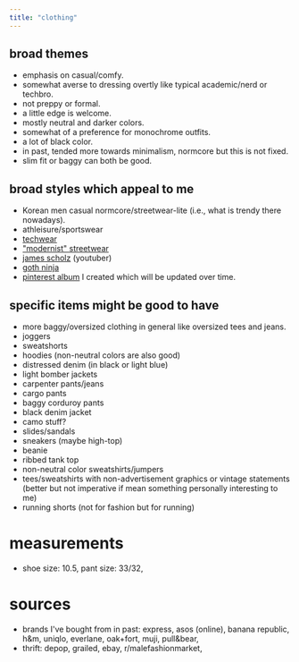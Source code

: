 ```yaml
---
title: "clothing"
---
```


## broad themes
* emphasis on casual/comfy.
* somewhat averse to dressing overtly like typical academic/nerd or techbro.
* not preppy or formal.
* a little edge is welcome.
* mostly neutral and darker colors.
* somewhat of a preference for monochrome outfits.
* a lot of black color.
* in past, tended more towards minimalism, normcore but this is not fixed.
* slim fit or baggy can both be good.

## broad styles which appeal to me
* Korean men casual normcore/streetwear-lite (i.e., what is trendy there nowadays).
* athleisure/sportswear
* [techwear](https://www.google.com/search?client=firefox-b-1-d&sca_esv=577622371&q=casual+tech+wear&tbm=isch&source=lnms&sa=X&ved=2ahUKEwjW69GIx5uCAxXYD1kFHdO2AjUQ0pQJegQIDRAB&biw=1440&bih=781&dpr=2)
* ["modernist" streetwear](https://old.reddit.com/r/malefashionadvice/comments/2cilo9/modernist_streetwear_style_guide/)
* [james scholz](https://www.youtube.com/watch?v=K0Unn3EojhA) (youtuber)
* [goth ninja](https://old.reddit.com/r/malefashionadvice/comments/1rd421/goth_ninja_guide_20/)
* [pinterest album](https://www.pinterest.com/amaryllischan96/ff/) I created which will be updated over time.

## specific items might be good to have
* more baggy/oversized clothing in general like oversized tees and jeans.
* joggers
* sweatshorts
* hoodies (non-neutral colors are also good)
* distressed denim (in black or light blue)
* light bomber jackets
* carpenter pants/jeans
* cargo pants
* baggy corduroy pants
* black denim jacket
* camo stuff?
* slides/sandals
* sneakers (maybe high-top)
* beanie
* ribbed tank top
* non-neutral color sweatshirts/jumpers
* tees/sweatshirts with non-advertisement graphics or vintage statements (better but not imperative if mean something personally interesting to me)
* running shorts (not for fashion but for running)

# measurements
* shoe size: 10.5, pant size: 33/32,

# sources
* brands I've bought from in past: express, asos (online), banana republic, h&m, uniqlo, everlane, oak+fort, muji, pull&bear,
* thrift: depop, grailed, ebay, r/malefashionmarket,
